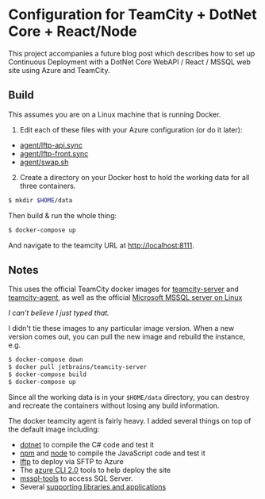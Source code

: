 # Configuration for TeamCity + DotNet Core + React/Node

This project accompanies a future blog post which describes
how to set up Continuous Deployment with a DotNet Core WebAPI /
React / MSSQL web site using Azure and TeamCity.

## Build

This assumes you are on a Linux machine that is running Docker.

1) Edit each of these files with your Azure configuration (or do it
later):

- [agent/lftp-api.sync](https://github.com/mikebridge/teamcity-dotnet-react-config/blob/master/agent/lftp-api.sync)
- [agent/lftp-front.sync](https://github.com/mikebridge/teamcity-dotnet-react-config/blob/master/agent/lftp-front.sync)
- [agent/swap.sh](https://github.com/mikebridge/teamcity-dotnet-react-config/blob/master/agent/swap.sh)

2) Create a directory on your Docker host to hold the working data for all
three containers.

```sh
$ mkdir $HOME/data
```

Then build & run the whole thing:

```sh
$ docker-compose up
```

And navigate to the teamcity URL at [http://localhost:8111](http://localhost:8111).

## Notes

This uses the official TeamCity docker images for [teamcity-server](https://hub.docker.com/r/jetbrains/teamcity-server/) and [teamcity-agent](https://hub.docker.com/r/jetbrains/teamcity-agent/), as well as the official [Microsoft MSSQL server on Linux](https://hub.docker.com/r/microsoft/mssql-server-linux/)

_I can't believe I just typed that._

I didn't tie these images to any particular image version.  When a new version
comes out, you can pull the new image and rebuild the instance, e.g.

```sh
$ docker-compose down
$ docker pull jetbrains/teamcity-server
$ docker-compose build
$ docker-compose up
```

Since all the working data is in your `$HOME/data` directory, you can destroy and recreate the containers without losing any build information.

The docker teamcity agent is fairly heavy.  I added several things on top of the default image including: 

- [dotnet](https://www.microsoft.com/net/core#linuxubuntu) to compile the C# code and test it
- [npm](https://www.npmjs.com/) and [node](https://nodejs.org/en/) to compile the JavaScript code and test it
- [lftp](https://lftp.yar.ru/) to deploy via SFTP to Azure
- The [azure CLI 2.0](https://docs.microsoft.com/en-us/cli/azure/install-azure-cli) tools to help deploy the site
- [mssql-tools](https://docs.microsoft.com/en-us/sql/linux/sql-server-linux-setup-tools) to access SQL Server.
- Several [supporting libraries and applications](https://github.com/mikebridge/teamcity-dotnet-react-config/blob/master/agent/Dockerfile)


